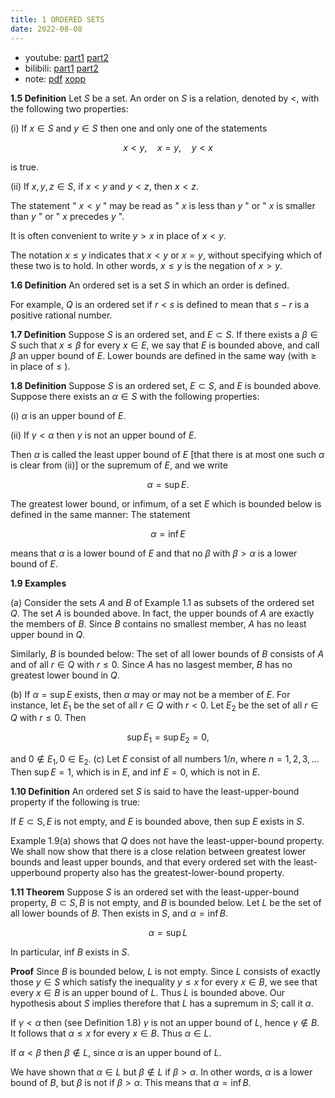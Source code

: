 ```yaml
---
title: 1 ORDERED SETS
date: 2022-08-08
---
```


* youtube: [part1](https://youtu.be/iXbU8AMIopI)
[part2](https://youtu.be/ccD9NgqnzRY)
* bilibili: [part1](https://www.bilibili.com/video/BV1dD4y117gi/)
[part2](https://www.bilibili.com/video/BV1924y1R7sx/)
* note: [pdf](https://github.com/chen-gz/bed2/blob/d74553c21ea8710b52e4b4ac203f26a9713ae0a2/1%20ORDERED%20SETS%20note.pdf)
[xopp](https://github.com/chen-gz/bed2/blob/d74553c21ea8710b52e4b4ac203f26a9713ae0a2/1%20ORDERED%20SETS%20note.xopp)

**1.5 Definition** Let $S$ be a set. An order on $S$ is a relation, denoted by $<$, with the following two properties:

(i) If $x \in S$ and $y \in S$ then one and only one of the statements

$$
x<y, \quad x=y, \quad y<x
$$

is true.

(ii) If $x, y, z \in S$, if $x<y$ and $y<z$, then $x<z$.

The statement " $x<y$ " may be read as " $x$ is less than $y$ " or " $x$ is smaller than $y$ " or " $x$ precedes $y$ ".

It is often convenient to write $y>x$ in place of $x<y$.

The notation $x \leq y$ indicates that $x<y$ or $x=y$, without specifying which of these two is to hold. In other words, $x \leq y$ is the negation of $x>y$.

**1.6 Definition** An ordered set is a set $S$ in which an order is defined.

For example, $Q$ is an ordered set if $r<s$ is defined to mean that $s-r$ is a positive rational number.

**1.7 Definition** Suppose $S$ is an ordered set, and $E \subset S$. If there exists a $\beta \in S$ such that $x \leq \beta$ for every $x \in E$, we say that $E$ is bounded above, and call $\beta$ an upper bound of $E$.
Lower bounds are defined in the same way (with $\geq$ in place of $\leq$ ).


**$1.8$ Definition** Suppose $S$ is an ordered set, $E \subset S$, and $E$ is bounded above. Suppose there exists an $\alpha \in S$ with the following properties:

(i) $\alpha$ is an upper bound of $E$.

(ii) If $\gamma<\alpha$ then $\gamma$ is not an upper bound of $E$.

Then $\alpha$ is called the least upper bound of $E$ [that there is at most one such $\alpha$ is clear from (ii)] or the supremum of $E$, and we write

$$
\alpha=\sup E .
$$

The greatest lower bound, or infimum, of a set $E$ which is bounded below is defined in the same manner: The statement

$$
\alpha=\inf E
$$

means that $\alpha$ is a lower bound of $E$ and that no $\beta$ with $\beta>\alpha$ is a lower bound of $E$.

**$1.9$ Examples**

(a) Consider the sets $A$ and $B$ of Example $1.1$ as subsets of the ordered set $Q$. The set $A$ is bounded above. In fact, the upper bounds of $A$ are exactly the members of $B$. Since $B$ contains no smallest member, $A$ has no least upper bound in $Q$.

Similarly, $B$ is bounded below: The set of all lower bounds of $B$ consists of $A$ and of all $r \in Q$ with $r \leq 0$. Since $A$ has no lasgest member, $B$ has no greatest lower bound in $Q$.

(b) If $\alpha=\sup E$ exists, then $\alpha$ may or may not be a member of $E$. For instance, let $E_{1}$ be the set of all $r \in Q$ with $r<0$. Let $E_{2}$ be the set of all $r \in Q$ with $r \leq 0$. Then

$$
\sup E_{1}=\sup E_{2}=0,
$$

and $0 \notin E_{1}, 0 \in \mathrm{E}_{2}$.
(c) Let $E$ consist of all numbers $1 / n$, where $n=1,2,3, \ldots$ Then $\sup E=1$, which is in $E$, and inf $E=0$, which is not in $E$.

**1.10 Definition** An ordered set $S$ is said to have the least-upper-bound property if the following is true:

If $E \subset \mathrm{S}, E$ is not empty, and $E$ is bounded above, then sup $E$ exists in $S$. 

Example 1.9(a) shows that $Q$ does not have the least-upper-bound property. We shall now show that there is a close relation between greatest lower bounds and least upper bounds, and that every ordered set with the least-upperbound property also has the greatest-lower-bound property.

**$1.11$ Theorem** Suppose $S$ is an ordered set with the least-upper-bound property, $B \subset S, B$ is not empty, and $B$ is bounded below. Let $L$ be the set of all lower bounds of $B$. Then
exists in $S$, and $\alpha=\inf B$.

$$
\alpha=\sup L
$$

In particular, inf $B$ exists in $S$.

**Proof** Since $B$ is bounded below, $L$ is not empty. Since $L$ consists of exactly those $y \in S$ which satisfy the inequality $y \leq x$ for every $x \in B$, we see that every $x \in B$ is an upper bound of $L$. Thus $L$ is bounded above. Our hypothesis about $S$ implies therefore that $L$ has a supremum in $S$; call it $\alpha$.

If $\gamma<\alpha$ then (see Definition 1.8) $\gamma$ is not an upper bound of $L$, hence $\gamma \notin B$. It follows that $\alpha \leq x$ for every $x \in B$. Thus $\alpha \in L$.

If $\alpha<\beta$ then $\beta \notin L$, since $\alpha$ is an upper bound of $L$.

We have shown that $\alpha \in L$ but $\beta \notin L$ if $\beta>\alpha$. In other words, $\alpha$ is a lower bound of $B$, but $\beta$ is not if $\beta>\alpha$. This means that $\alpha=\inf B$.
